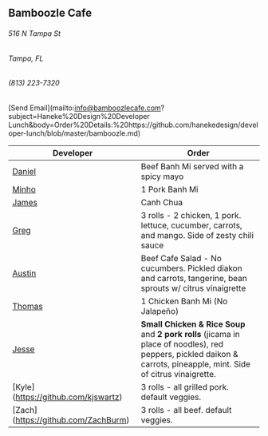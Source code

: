 ## Bamboozle Cafe
###### 516 N Tampa St
###### Tampa, FL
###### (813) 223-7320
[Send Email](mailto:info@bamboozlecafe.com?subject=Haneke%20Design%20Developer Lunch&body=Order%20Details:%20https://github.com/hanekedesign/developer-lunch/blob/master/bamboozle.md)

Developer     | Order
--------------|---------------------
[Daniel](https://github.com/dtartaglia)           	| Beef Banh Mi served with a spicy mayo
[Minho](https://github.com/minhochoi)               |  1 Pork Banh Mi 
[James](https://github.com/jlandrum)                | Canh Chua
[Greg](https://github.com/greghochsprung)           | 3 rolls - 2 chicken, 1 pork. lettuce, cucumber, carrots, and mango. Side of zesty chili sauce
[Austin](https://github.com/austinmccarthy-haneke)  | Beef Cafe Salad - No cucumbers. Pickled diakon and carrots, tangerine, bean sprouts w/ citrus vinaigrette
[Thomas](https://github.com/ThomasKomarnicki)       | 1 Chicken Banh Mi (No Jalapeño)
[Jesse](https://github.com/jessecurry)              | **Small Chicken & Rice Soup** and **2 pork rolls** (jicama in place of noodles), red peppers, pickled daikon & carrots, pineapple, mint. Side of citrus vinaigrette.
[Kyle] (https://github.com/kjswartz)                | 3 rolls - all grilled pork. default veggies. 
[Zach] (https://github.com/ZachBurm)                | 3 rolls - all beef. default veggies.
